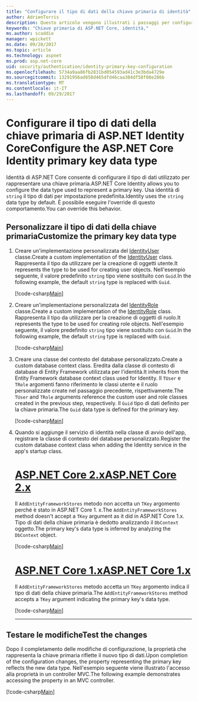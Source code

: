 ```yaml
---
title: "Configurare il tipo di dati della chiave primaria di identità"
author: AdrienTorris
description: Questo articolo vengono illustrati i passaggi per configurare il tipo di dati desiderato utilizzato per la chiave primaria di ASP.NET Identity Core.
keywords: "Chiave primaria di ASP.NET Core, identità,"
ms.author: scaddie
manager: wpickett
ms.date: 09/28/2017
ms.topic: article
ms.technology: aspnet
ms.prod: asp.net-core
uid: security/authentication/identity-primary-key-configuration
ms.openlocfilehash: 5734a9aa86fb2831bd054593ad41c3e3bda4729e
ms.sourcegitcommit: 13291956ad858d465dfd46caa384df58f08e286b
ms.translationtype: MT
ms.contentlocale: it-IT
ms.lasthandoff: 09/29/2017
---
```

# <a name="configure-the-aspnet-core-identity-primary-key-data-type"></a><span data-ttu-id="2c173-104">Configurare il tipo di dati della chiave primaria di ASP.NET Identity Core</span><span class="sxs-lookup"><span data-stu-id="2c173-104">Configure the ASP.NET Core Identity primary key data type</span></span>

<span data-ttu-id="2c173-105">Identità di ASP.NET Core consente di configurare il tipo di dati utilizzato per rappresentare una chiave primaria.</span><span class="sxs-lookup"><span data-stu-id="2c173-105">ASP.NET Core Identity allows you to configure the data type used to represent a primary key.</span></span> <span data-ttu-id="2c173-106">Usa identità di `string` il tipo di dati per impostazione predefinita.</span><span class="sxs-lookup"><span data-stu-id="2c173-106">Identity uses the `string` data type by default.</span></span> <span data-ttu-id="2c173-107">È possibile eseguire l'override di questo comportamento.</span><span class="sxs-lookup"><span data-stu-id="2c173-107">You can override this behavior.</span></span>

## <a name="customize-the-primary-key-data-type"></a><span data-ttu-id="2c173-108">Personalizzare il tipo di dati della chiave primaria</span><span class="sxs-lookup"><span data-stu-id="2c173-108">Customize the primary key data type</span></span>

1. <span data-ttu-id="2c173-109">Creare un'implementazione personalizzata del [IdentityUser](https://docs.microsoft.com/aspnet/core/api/microsoft.aspnetcore.identity.entityframeworkcore.identityuser-1) classe.</span><span class="sxs-lookup"><span data-stu-id="2c173-109">Create a custom implementation of the [IdentityUser](https://docs.microsoft.com/aspnet/core/api/microsoft.aspnetcore.identity.entityframeworkcore.identityuser-1) class.</span></span> <span data-ttu-id="2c173-110">Rappresenta il tipo da utilizzare per la creazione di oggetti utente.</span><span class="sxs-lookup"><span data-stu-id="2c173-110">It represents the type to be used for creating user objects.</span></span> <span data-ttu-id="2c173-111">Nell'esempio seguente, il valore predefinito `string` tipo viene sostituito con `Guid`.</span><span class="sxs-lookup"><span data-stu-id="2c173-111">In the following example, the default `string` type is replaced with `Guid`.</span></span>

    [!code-csharp[Main](identity/sample/src/ASPNET-IdentityDemo-PrimaryKeysConfig/Models/ApplicationUser.cs?highlight=4&range=7-13)]

1. <span data-ttu-id="2c173-112">Creare un'implementazione personalizzata del [IdentityRole](https://docs.microsoft.com/aspnet/core/api/microsoft.aspnetcore.identity.entityframeworkcore.identityrole-1) classe.</span><span class="sxs-lookup"><span data-stu-id="2c173-112">Create a custom implementation of the [IdentityRole](https://docs.microsoft.com/aspnet/core/api/microsoft.aspnetcore.identity.entityframeworkcore.identityrole-1) class.</span></span> <span data-ttu-id="2c173-113">Rappresenta il tipo da utilizzare per la creazione di oggetti di ruolo.</span><span class="sxs-lookup"><span data-stu-id="2c173-113">It represents the type to be used for creating role objects.</span></span> <span data-ttu-id="2c173-114">Nell'esempio seguente, il valore predefinito `string` tipo viene sostituito con `Guid`.</span><span class="sxs-lookup"><span data-stu-id="2c173-114">In the following example, the default `string` type is replaced with `Guid`.</span></span>
    
    [!code-csharp[Main](identity/sample/src/ASPNET-IdentityDemo-PrimaryKeysConfig/Models/ApplicationRole.cs?highlight=3&range=7-12)]
    
1. <span data-ttu-id="2c173-115">Creare una classe del contesto del database personalizzato.</span><span class="sxs-lookup"><span data-stu-id="2c173-115">Create a custom database context class.</span></span> <span data-ttu-id="2c173-116">Eredita dalla classe di contesto di database di Entity Framework utilizzata per l'identità.</span><span class="sxs-lookup"><span data-stu-id="2c173-116">It inherits from the Entity Framework database context class used for Identity.</span></span> <span data-ttu-id="2c173-117">Il `TUser` e `TRole` argomenti fanno riferimento le classi utente e il ruolo personalizzate create nel passaggio precedente, rispettivamente.</span><span class="sxs-lookup"><span data-stu-id="2c173-117">The `TUser` and `TRole` arguments reference the custom user and role classes created in the previous step, respectively.</span></span> <span data-ttu-id="2c173-118">Il `Guid` tipo di dati definito per la chiave primaria.</span><span class="sxs-lookup"><span data-stu-id="2c173-118">The `Guid` data type is defined for the primary key.</span></span>

    [!code-csharp[Main](identity/sample/src/ASPNET-IdentityDemo-PrimaryKeysConfig/Data/ApplicationDbContext.cs?highlight=3&range=9-26)]
    
1. <span data-ttu-id="2c173-119">Quando si aggiunge il servizio di identità nella classe di avvio dell'app, registrare la classe di contesto del database personalizzato.</span><span class="sxs-lookup"><span data-stu-id="2c173-119">Register the custom database context class when adding the Identity service in the app's startup class.</span></span>

    # <a name="aspnet-core-2xtabaspnetcore2x"></a>[<span data-ttu-id="2c173-120">ASP.NET Core 2.x</span><span class="sxs-lookup"><span data-stu-id="2c173-120">ASP.NET Core 2.x</span></span>](#tab/aspnetcore2x)
    
    <span data-ttu-id="2c173-121">Il `AddEntityFrameworkStores` metodo non accetta un `TKey` argomento perché è stato in ASP.NET Core 1. x.</span><span class="sxs-lookup"><span data-stu-id="2c173-121">The `AddEntityFrameworkStores` method doesn't accept a `TKey` argument as it did in ASP.NET Core 1.x.</span></span> <span data-ttu-id="2c173-122">Tipo di dati della chiave primaria è dedotto analizzando il `DbContext` oggetto.</span><span class="sxs-lookup"><span data-stu-id="2c173-122">The primary key's data type is inferred by analyzing the `DbContext` object.</span></span>
    
    [!code-csharp[Main](identity/sample/src/ASPNETv2-IdentityDemo-PrimaryKeysConfig/Startup.cs?highlight=6-8&range=25-37)]
    
    # <a name="aspnet-core-1xtabaspnetcore1x"></a>[<span data-ttu-id="2c173-123">ASP.NET Core 1.x</span><span class="sxs-lookup"><span data-stu-id="2c173-123">ASP.NET Core 1.x</span></span>](#tab/aspnetcore1x)
    
    <span data-ttu-id="2c173-124">Il `AddEntityFrameworkStores` metodo accetta un `TKey` argomento indica il tipo di dati della chiave primaria.</span><span class="sxs-lookup"><span data-stu-id="2c173-124">The `AddEntityFrameworkStores` method accepts a `TKey` argument indicating the primary key's data type.</span></span>
    
    [!code-csharp[Main](identity/sample/src/ASPNET-IdentityDemo-PrimaryKeysConfig/Startup.cs?highlight=9-11&range=39-55)]
    
    ---

## <a name="test-the-changes"></a><span data-ttu-id="2c173-125">Testare le modifiche</span><span class="sxs-lookup"><span data-stu-id="2c173-125">Test the changes</span></span>

<span data-ttu-id="2c173-126">Dopo il completamento delle modifiche di configurazione, la proprietà che rappresenta la chiave primaria riflette il nuovo tipo di dati.</span><span class="sxs-lookup"><span data-stu-id="2c173-126">Upon completion of the configuration changes, the property representing the primary key reflects the new data type.</span></span> <span data-ttu-id="2c173-127">Nell'esempio seguente viene illustrato l'accesso alla proprietà in un controller MVC.</span><span class="sxs-lookup"><span data-stu-id="2c173-127">The following example demonstrates accessing the property in an MVC controller.</span></span>

[!code-csharp[Main](identity/sample/src/ASPNET-IdentityDemo-PrimaryKeysConfig/Controllers/AccountController.cs?name=snippet_GetCurrentUserId&highlight=6)]
